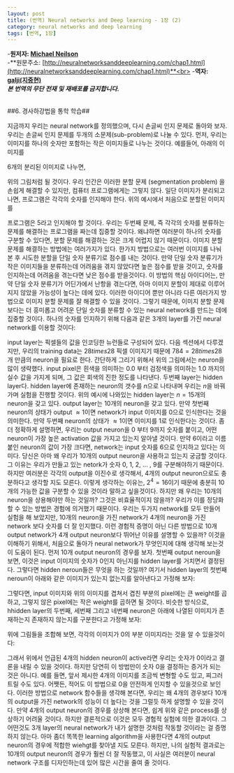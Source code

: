 ```yaml
---
layout: post
title: (번역) Neural networks and Deep learning - 1장 (2)
category: neural networks and deep learning
tags: [번역, 1장]
---
```

-**원저자: [Michael Neilson](http://michaelnielsen.org/)**<br>
-**원문주소: [http://neuralnetworksanddeeplearning.com/chap1.html](http://neuralnetworksanddeeplearning.com/chap1.html)**<br>
-**역자: [galji(지중현)](joonghyunji@gmail.com)**<br>
***본 번역의 무단 전재 및 재배포를 금지합니다.***
<br>
<br>

##6. 경사하강법을 통학 학습##

지금까지 우리는 neural network를 정의했으며, 다시 손글씨 인지 문제로 돌아와 보자. 우리는 손글씨 인지 문제를 두개의 소문제(sub-problem)로 나눌 수 있다. 먼저, 우리는 이미지를 하나의 숫자만 포함하는 작은 이미지들로 나누는 것이다. 예를들어, 아래의 이미지를

6개의 분리된 이미지로 나누면,

위의 그림처럼 될 것이다. 우리 인간은 이러한 분할 문제 (segmentation problem) 을 손쉽게 해결할 수 있지만, 컴퓨터 프로그램에게는 그렇지 않다. 일단 이미지가 분리되고 나면, 프로그램은 각각의 숫자를 인지해야 한다. 위의 예시에서 처음으로 분할된 이미지를

프로그램은 5라고 인지해야 할 것이다.
우리는 두번째 문제, 즉 각각의 숫자를 분류하는 문제를 해결하는 프로그램을 짜는데 집중할 것이다. 왜냐하면 여러분이 하나의 숫자를 구분할 수 있다면, 분할 문제를 해결하는 것은 크게 어렵지 않기 때문이다. 이미지 분할 문제를 해결하는 방법에는 여러가지가 있다. 한가지 방법으로는 여러번 이미지를 나눠 본 후 시도한 분할을 단일 숫자 분류기로 점수를 내는 것이다. 만약 단일 숫자 분류기가 작은 이미지들을 분류하는데 어려움을 겪지 않았다면 높은 점수를 받을 것이고, 숫자를 인지하는데 어려움을 겪는다면 낮은 점수를 받을것이다. 이 방법의 핵심 아이디어는, 만약 단일 숫자 분류기가 어딘가에서 난항을 겪는다면, 아마 이미지 분할이 제대로 이루어지지 않았을 가능성이 높다는 데에 있다. 이러한 아이디어 뿐만 아니라 다른 여러가지 방법으로 이미지 분할 문제를 잘 해결할 수 있을 것이다. 그렇기 때문에, 이미지 분할 문제 보다는 더 흥미롭고 어려운 단일 숫자를 분류할 수 있는 neural network를 만드는 데에 집중할 것이다.
하나의 숫자를 인지하기 위해 다음과 같은 3개의 layer를 가진 neural network를 이용할 것이다:

input layer는 픽셀들의 값을 인코딩한 뉴런들로 구성되어 있다. 다음 섹션에서 다루겠지만, 우리의 training data는 $28 times 28$ 픽셀 이미지기 때문에 $784 = 28 times 28$개 만큼의 neuron을 필요로 한다. 간단하게 그리기 위해서 위의 그림에서는 neuron을 많이 생략했다. input pixel은 흰색을 의미하는 0.0 부터 검정색을 의미하는 1.0 까지의 실수 값을 가지게 되며, 그 값은 회색의 진한 정도를 나타낸다.
두번째 layer는 hidden layer다. hidden layer에 존재하는 neuron의 갯수를 $n$으로 나타내며 우리는 $n$을 바꿔가며 실험을 진행할 것이다. 위의 예시에 나와있는 hidden layer는 $n = 15$개의 neuron을 갖고 있다.
output layer는 10개의 neuron을 갖고 있다. 만약 첫번째 neuron의 상태가 output $\approx 1$이면 network가 input 이미지를 0으로 인식한다는 것을 의미한다. 만약 두번째 neuron의 상태가 $\approx 1$이면 이미지를 1로 인식한다는 것이다. 좀더 정확하게 설명하면, 우리는 output neuron을 0 부터 9까지 숫자를 붙이고, 어떤 neuron이 가장 높은 activation 값을 가지고 있는지 알아낼 것이다. 만약 6이라고 이름 붙인 neuron의 값이 가장 크다면, network는 input 숫자를 6으로 인지하고 있다는 의미다.
당신은 아마 왜 우리가 10개의 output neuron을 사용하고 있는지 궁금할 것이다. 그 이유는 우리가 만들고 있는 netork가 숫자 0, 1, 2, ... , 9를 구분해야하기 때문이다. 하지만 여러분은 각각의 output을 이진수로 생각해서, 4개의 output neuron으로도 충분하다고 생각할 지도 모른다. 이렇게 생각하는 이유는, $2^4 = 16$이기 때문에 충분히 10개의 가능한 값을 구분할 수 있을 것이라 말하고 싶을것이다. 하지만 왜 우리는 10개의 neuron을 상용해야만 하는 것일까? 그것은 비효율적이지 않을까? 우리가 이를 정당화 할 수 있는 방법은 경험에 의거했기 때문이다. 우리는 두가지 network를 모두 만들어 실험을 해 보았지만, 10개의 neuron을 가진 network가 4개의 neuron을 가진 network 보다 숫자를 더 잘 인지했다. 이런 경험적 증명이 아닌 다른 방법으로 10개 output network가 4개 output neuron보다 뛰어난 이유를 설명할 수 있을까?
이것을 이해하기 위해서, 처음으로 돌아가 neural network가 무엇인지에 대해 생각해 보는것이 도움이 된다. 먼저 10개 output neuron의 경우를 보자. 첫번째 output neroun을 보면, 이것은 input 이미지의 숫자가 0인지 아닌지를 hidden layer를 거치면서 결정된다. 그렇다면 hidden neroun들은 무엇을 하는 것일까? 여기서 hidden layer의 첫번째 neroun이 아래와 같은 이미지가 있는지 없는지를 알아낸다고 가정해 보자:

그렇다면, input 이미지와 위의 이미지를 겹쳐서 겹친 부분의 pixel에는 큰 weight를 곱하고, 그렇지 않은 pixel에는 작은 weight를 곱하면 될 것이다. 비슷한 방식으로, hhidden layer의 두번째, 세번째 그리고 네번째 neuron은 아래에 나열된 이미지가 존재하는지 존재하지 않는지를 구분한다고 가정해 보자:

위에 그림들을 조합해 보면, 각각의 이미지가 0의 부분 이미지라는 것을 알 수 있을것이다:

그래서 위에서 언급된 4개의 hidden neuron이 active라면 우리는 숫자가 0이라고 결론을 내릴 수 있을 것이다. 하지만 당연히 이 방법만이 숫자 0을 결정하는 증거가 되는 것은 아니다. 예를 들면, 앞서 제시한 4개의 이미지를 조금씩 변형할 수도 있고, 찌그러 트릴 수도 있다. 어쨋든, 적어도 이 방법으로 0을 안전하게 인지할 수 있을것으로 보인다.
이러한 방법으로 network 함수들을 생각해 본다면, 우리는 왜 4개의 경우보다 10개의 output을 가진 network의 성능이 더 높다는 것을 그럴듯 하게 설명할 수 있을 것이다. 만약 4개의 output neuron의 경우를 상상해 본다면, 쉽게 위와 같은 process를 상상하기 어려울 것이다.
하지만 결론적으로 이것은 모두 경험적 실험에 의한 결과이다. 그 어떤것도 3개 layer의 neural network가 내가 설명한 것처럼 작동할 것이라는 걸 증명하지 않는다. 아마 좀더 똑똑한 learning algorithm을 사용한다면 4개의 output neuron의 경우에 적합한 wiehgt를 찾아낼 지도 모른다. 하지만, 나의 실험적 결과로는 10개의 output neuron의 경우가 훨씬 더 잘 작동했고, 이 사실은 여러분이 neural network 구조를 디자인하는데 있어 많은 시간을 줄여 줄 것이다.
